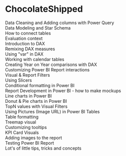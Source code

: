 # ChocolateShipped
Data Cleaning and Adding columns with Power Query  
Data Modeling and Star Schema    
How to connect tables  
Evaluation context  
Introduction to DAX  
Remixing DAX measures  
Using "var" in DAX  
Working with calendar tables  
Creating Year on Year comparisons with DAX  
Customizing Power BI Report interactions  
Visual & Report Filters  
Using Slicers  
Conditional formatting in Power BI  
Report Development in Power BI - how to make mockups  
Line charts in Power BI  
Donut & Pie charts in Power BI  
TopN values with Visual Filters  
Using Pictures (Image URL) in Power BI Tables  
Table formatting  
Treemap visual  
Customizing tooltips  
KPI Card Visuals  
Adding images to the report  
Testing Power BI Report  
Lot's of little tips, tricks and concepts
